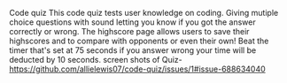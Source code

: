 Code quiz
This code quiz tests user knowledge on coding. Giving mutiple choice questions with sound letting you know if you got the answer correctly or wrong. The highscore page allows users to save their highscores and to compare with opponents or even their own! Beat the timer that's set at 75 seconds if you answer wrong your time will be deducted by 10 seconds. 
screen shots of Quiz-
https://github.com/allielewis07/code-quiz/issues/1#issue-688634040
